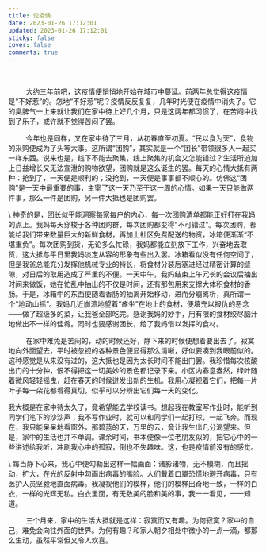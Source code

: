 ```yaml
---
title: 论疫情
date: 2023-01-26 17:12:01
updated: 2023-01-26 17:12:01
sticky: false
cover: false
comments: true
---
```



<!--StartFragment--> 

         大约三年前吧，这疫情便悄悄地开始在城市中蔓延。前两年总觉得这疫情是“不好惹”的。怎地“不好惹”呢？疫情反反复复，几年时光便在疫情中消失了。它的臭脾气一上来就让我们在家中待上好几个月，只是这两年都习惯了，在苦闷中找到了乐子，或许就不觉得苦闷了罢。

         今年也是同样，又在家中待了三月，从初春直至初夏。“民以食为天”，食物的采购便成为了头等大事。这所谓“团购”，其实就是一个“团长”带领很多人一起买一样东西。说来也是，线下不能去聚集，线上聚集的机会又怎能错过？生活所迫加上日益增长又无法宣泄的购物欲望，团购就是这么诞生的罢。每天的心情大抵有两种：抢到了，一天便是顺利的；没抢到，一天便是事事都不顺心的。仿佛这“团购”是一天中最重要的事，主宰了这一天乃至于这一周的心情。如果一天只能做两件事，那么一件是团购，另一件大抵也是团购罢。

\    神奇的是，团长似乎能洞察每家每户的内心，每一次团购清单都能正好打在我妈的点上。我妈每天穿梭于各种团购群，每次团购都变得“不可错过”。每次团购，都能给我们带来数量巨大的新鲜食材，再加上社区免费配送的物资，冰箱便渐渐“不堪重负”。每次团购到货，无论多么忙碌，我妈都能立刻放下工作，兴奋地去取货，这大抵与平日里我妈淡定从容的形象有些出入罢。冰箱看似没有任何空间了，但是我爸总能充分发挥他机械专业的特长，将食材分装后塞进经过精密计算的缝隙，对日后的取用造成了严重的不便。一天中午，我妈结束上午冗长的会议后抽出时间来做饭，她在忙乱中抽出的不仅是时间，还有那包用来支撑大体积食材的香肠。于是，冰箱中的东西便随着香肠的抽离开始移动，进而分崩离析，真所谓一个“地动山摇”。我妈几近崩溃地望着“瘫坐”在地上的食材，便填充以报仇的恶念——做了超级多的菜，让我爸全部吃完。感谢我妈的妙手，用有限的食材绞尽脑汁地做出不一样的佳肴。同时也要感谢团长，给了我妈借以发挥的食材。     

         在家中难免是苦闷的，动的时候还好，静下来的时候便想着要出去了。寂寞地向外面望去，平时被忽视的各种景色便显得那么清晰，好似要凑到我眼前似的。这种感觉是从来没有过的，这大抵也是因为太长时间不能出门罢。我珍惜每次核酸出门的十分钟，恨不得把这一切美妙的景色都记录下来。小区内春意盎然，绿叶随着微风轻轻摇曳，赶在春天的时候迸发出新的生机。我用心凝视着它们，把每一片叶子每一朵花都看得真切，似乎可以分辨出它们每一天的变化。

我大概是在家中待太久了，竟希望能去学校读书。想起我在教室写作业时，能听到同学们笔下的沙沙声；我不写作业时，就可以和同学们一起打球，一起飞奔。而现在，我只能呆呆地看窗外，那碧蓝的天，万里的云，竟让我生出几分渴望来。但是，家中的生活也并不单调。课余时间，书本便像一位老朋友似的，把它心中的一些讲述给我听，冲刷我心中的孤寂，倒也不失趣味。这，也是疫情前没有的感觉。

\    每当静下心来，我心中便勾勒出这样一幅画面：诸影诸物，无不模糊，而且摇动，扩大，在光的反射中勾画出病毒的嘴脸。人们戴着口罩恐慌地避开病毒，只有医护人员坚毅地直面病毒。我凝视他们的模样，他们的模样出奇地一致，一样的白衣，一样的光辉无私。白衣里面，有无数美的脸和美的事，我一一看见，一一知道。

         三个月来，家中的生活大抵就是这样：寂寞而又有趣。为何寂寞？家中的自己，难免会向往外面的世界。为何有趣？和家人朝夕相处中微小的一点一滴，都那么生动，虽然平常但又令人欢喜。

<!--EndFragment-->